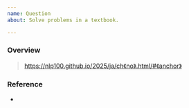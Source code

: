 ```yaml
---
name: Question
about: Solve problems in a textbook.

---
```


### Overview

> 
> https://nlp100.github.io/2025/ja/ch《no》.html/#《anchor》

### Reference

- 
